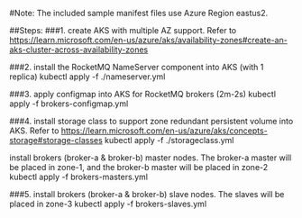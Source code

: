 #Note: The included sample manifest files use Azure Region eastus2.

##Steps:
###1. create AKS with multiple AZ support. Refer to https://learn.microsoft.com/en-us/azure/aks/availability-zones#create-an-aks-cluster-across-availability-zones

###2. install the RocketMQ NameServer component into AKS (with 1 replica)
kubectl apply -f ./nameserver.yml

###3. apply configmap into AKS for RocketMQ brokers (2m-2s)
kubectl apply -f brokers-configmap.yml

###4. install storage class to support zone redundant persistent volume into AKS. Refer to https://learn.microsoft.com/en-us/azure/aks/concepts-storage#storage-classes
kubectl apply -f ./storageclass.yml

install brokers (broker-a & broker-b) master nodes. The broker-a master will be placed in zone-1, and the broker-b master will be placed in zone-2
kubectl apply -f brokers-masters.yml

###5. install brokers (broker-a & broker-b) slave nodes. The slaves will be placed in zone-3
kubectl apply -f brokers-slaves.yml